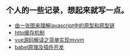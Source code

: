 ## 个人的一些记录，想起来就写一点。

+ [由一张图来理解javascript中的原型和原型链](https://github.com/tgxhx/blog/issues/1)
+ [http缓存机制](https://github.com/tgxhx/blog/issues/2)
+ [vue源码解读之简单实现mvvm](https://github.com/tgxhx/blog/issues/3)
+ [babel原理及插件开发](https://github.com/tgxhx/blog/issues/4)
